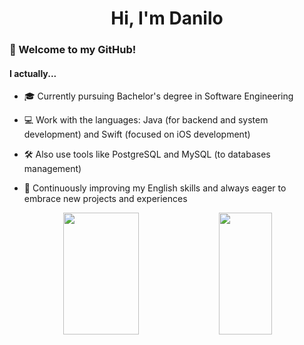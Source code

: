 <h1 align="center">Hi, I'm Danilo</h1>

<h3>👋 Welcome to my GitHub!</h3>

<h4>I actually...</h4>

- 🎓 Currently pursuing Bachelor's degree in Software Engineering

- 💻 Work with the languages: Java (for backend and system development) and Swift (focused on iOS development)

- 🛠️ Also use tools like PostgreSQL and MySQL (to databases management)

- 📖 Continuously improving my English skills and always eager to embrace new projects and experiences

<div align="center">  
  <img width="49%" height="195px" src="https://github-readme-stats.vercel.app/api?username=danilosnt&show_icons=true&include_all_commits=true&count_private=true&hide_border=true&title_color=255fcc&icon_color=255fcc&text_color=c9d1d9&bg_color=0d1117&custom_title=Danilo's%20GitHub%20Status" />
  <img width="41%" height="195px" src="https://github-readme-stats.vercel.app/api/top-langs/?username=danilosnt&layout=compact&hide_border=true&title_color=255fcc&text_color=26a64d&bg_color=0d1117" /> 
</div>
